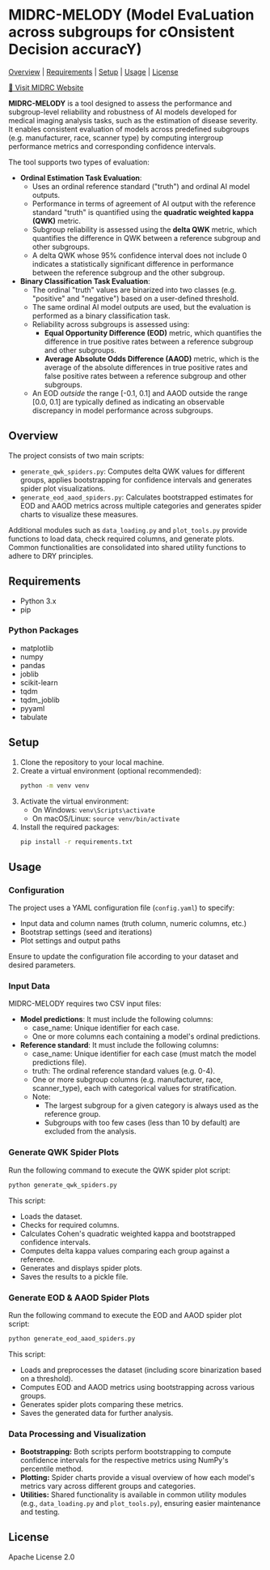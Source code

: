 # MIDRC-MELODY (Model EvaLuation across subgroups for cOnsistent Decision accuracY)

[Overview](#overview) | [Requirements](#requirements) | [Setup](#setup) | [Usage](#usage) | [License](#license)

[📱 Visit MIDRC Website](https://www.midrc.org/)

**MIDRC-MELODY** is a tool designed to assess the performance and subgroup-level reliability and robustness of AI models
developed for medical imaging analysis tasks, such as the estimation of disease severity. It enables consistent
evaluation of models across predefined subgroups (e.g. manufacturer, race, scanner type) by computing intergroup
performance metrics and corresponding confidence intervals.

The tool supports two types of evaluation:
- **Ordinal Estimation Task Evaluation**:
  - Uses an ordinal reference standard ("truth") and ordinal AI model outputs.
  - Performance in terms of agreement of AI output with the reference standard "truth" is quantified using the **quadratic
    weighted kappa (QWK)** metric.
  - Subgroup reliability is assessed using the **delta QWK** metric, which quantifies the difference in QWK between a reference
    subgroup and other subgroups.
  - A delta QWK whose 95% confidence interval does not include 0 indicates a statistically significant difference in performance
    between the reference subgroup and the other subgroup.
- **Binary Classification Task Evaluation**:
  - The ordinal "truth" values are binarized into two classes (e.g. "positive" and "negative") based on a user-defined threshold.
  - The same ordinal AI model outputs are used, but the evaluation is performed as a binary classification task.
  - Reliability across subgroups is assessed using:
    - **Equal Opportunity Difference (EOD)** metric, which quantifies the difference in true positive rates between a reference
      subgroup and other subgroups.
    - **Average Absolute Odds Difference (AAOD)** metric, which is the average of the absolute differences in true positive
      rates and false positive rates between a reference subgroup and other subgroups.
  - An EOD *outside* the range [-0.1, 0.1] and AAOD outside the range [0.0, 0.1] are typically defined as indicating
    an observable discrepancy in model performance across subgroups.


## Overview

The project consists of two main scripts:
- `generate_qwk_spiders.py`: Computes delta QWK values for different groups, applies bootstrapping for confidence intervals and generates spider plot visualizations.
- `generate_eod_aaod_spiders.py`: Calculates bootstrapped estimates for EOD and AAOD metrics across multiple categories and generates spider charts to visualize these measures.

Additional modules such as `data_loading.py` and `plot_tools.py` provide functions to load data, check required columns, and generate plots. Common functionalities are consolidated into shared utility functions to adhere to DRY principles.

## Requirements

- Python 3.x
- pip

### Python Packages

- matplotlib
- numpy
- pandas
- joblib
- scikit-learn
- tqdm
- tqdm\_joblib
- pyyaml
- tabulate

## Setup

1. Clone the repository to your local machine.
2. Create a virtual environment (optional recommended):
   ```bash
   python -m venv venv
   ```
3. Activate the virtual environment:
   - On Windows: `venv\Scripts\activate`
   - On macOS/Linux: `source venv/bin/activate`
4. Install the required packages:
   ```bash
   pip install -r requirements.txt
   ```

## Usage

### Configuration

The project uses a YAML configuration file (`config.yaml`) to specify:
- Input data and column names (truth column, numeric columns, etc.)
- Bootstrap settings (seed and iterations)
- Plot settings and output paths

Ensure to update the configuration file according to your dataset and desired parameters.

### Input Data
MIDRC-MELODY requires two CSV input files:
- **Model predictions**: It must include the following columns:
  - case_name: Unique identifier for each case.
  - One or more columns each containing a model's ordinal predictions.
- **Reference standard**: It must include the following columns:
  - case_name: Unique identifier for each case (must match the model predictions file).
  - truth: The ordinal reference standard values (e.g. 0-4).
  - One or more subgroup columns (e.g. manufacturer, race, scanner_type), each with categorical values for stratification.
  - Note:
    - The largest subgroup for a given category is always used as the reference group.
    - Subgroups with too few cases (less than 10 by default) are excluded from the analysis.

### Generate QWK Spider Plots

Run the following command to execute the QWK spider plot script:
```bash
python generate_qwk_spiders.py
```
This script:
- Loads the dataset.
- Checks for required columns.
- Calculates Cohen's quadratic weighted kappa and bootstrapped confidence intervals.
- Computes delta kappa values comparing each group against a reference.
- Generates and displays spider plots.
- Saves the results to a pickle file.

### Generate EOD & AAOD Spider Plots

Run the following command to execute the EOD and AAOD spider plot script:
```bash
python generate_eod_aaod_spiders.py
```
This script:
- Loads and preprocesses the dataset (including score binarization based on a threshold).
- Computes EOD and AAOD metrics using bootstrapping across various groups.
- Generates spider plots comparing these metrics.
- Saves the generated data for further analysis.

### Data Processing and Visualization

- **Bootstrapping:** Both scripts perform bootstrapping to compute confidence intervals for the respective metrics using NumPy's percentile method.
- **Plotting:** Spider charts provide a visual overview of how each model's metrics vary across different groups and categories.
- **Utilities:** Shared functionality is available in common utility modules (e.g., `data_loading.py` and `plot_tools.py`), ensuring easier maintenance and testing.

## License

Apache License 2.0

